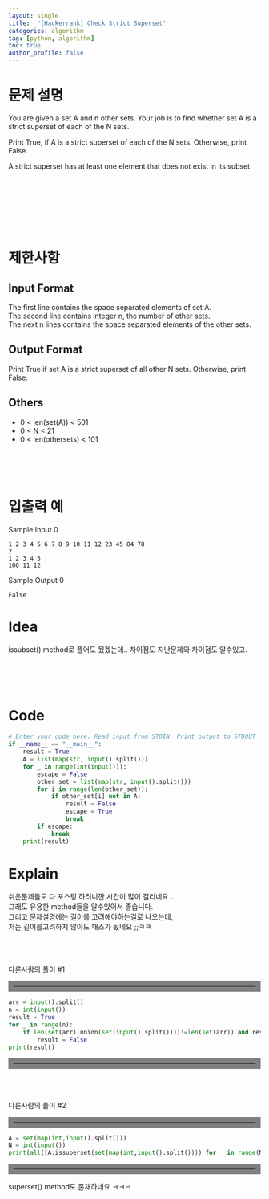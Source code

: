 ```yaml
---
layout: single
title:  "[Hackerrank] Check Strict Superset"
categories: algorithm
tag: [python, algorithm]
toc: true
author_profile: false
---
```



# 문제 설명
You are given a set A and n other sets.
Your job is to find whether set A is a strict superset of each of the N sets.

Print True, if A is a strict superset of each of the N sets. Otherwise, print False.

A strict superset has at least one element that does not exist in its subset.


<br/><br/>


<br/><br/><br/>

# 제한사항
<h2>Input Format</h2>
The first line contains the space separated elements of set A.<br/>
The second line contains integer n, the number of other sets.<br/>
The next n lines contains the space separated elements of the other sets.<br/>
<h2>Output Format</h2>
Print True if set A is a strict superset of all other N sets. Otherwise, print False.
<h2>Others</h2>

- 0 $\lt$ len(set(A)) $\lt$ 501
- 0 $\lt$ N $\lt$ 21
- 0 $\lt$ len(othersets) $\lt$ 101



<br/><br/><br/>



# 입출력 예
Sample Input 0
```
1 2 3 4 5 6 7 8 9 10 11 12 23 45 84 78
2
1 2 3 4 5
100 11 12
```
Sample Output 0
```
False
```

# Idea
<p>
issubset() method로 풀어도 됬겠는데.. 차이점도 지난문제와 차이점도 알수있고.
</p>
<br/><br/><br/>

# Code
```python
# Enter your code here. Read input from STDIN. Print output to STDOUT
if __name__ == "__main__":
    result = True
    A = list(map(str, input().split()))
    for _ in range(int(input())):
        escape = False
        other_set = list(map(str, input().split()))
        for i in range(len(other_set)):
            if other_set[i] not in A:
                result = False
                escape = True
                break
        if escape:
            break
    print(result)
```

# Explain
쉬운문제들도 다 포스팅 하려니깐 시간이 많이 걸리네요 ..<br/>
그래도 유용한 method들을 알수있어서 좋습니다.<br/>
그리고 문제설명에는 길이를 고려해야하는걸로 나오는데,<br/>
저는 길이를고려하지 않아도 패스가 됬네요 ;;ㅋㅋ<br/>





<br/><br/><br/>
다른사람의 풀이 #1
<hr align="left" style="border: solid 10px gray;">

```python
arr = input().split()
n = int(input())
result = True
for _ in range(n):
    if len(set(arr).union(set(input().split())))!=len(set(arr)) and result == True:
        result = False
print(result)
```
<hr align="left" style="border: solid 10px gray;">
<br/><br/>

다른사람의 풀이 #2
<hr align="left" style="border: solid 10px gray;">

```python
A = set(map(int,input().split()))
N = int(input())
print(all([A.issuperset(set(map(int,input().split()))) for _ in range(N)]))
```
<hr align="left" style="border: solid 10px gray;">
superset() method도 존재하네요 ㅋㅋㅋ<br/><br/><br/>





<!-- # References
<ul>
  <li><a href="https://docs.python.org/3.6/library/stdtypes.html?highlight=issubset#frozenset.issubset" target="_blank">https://docs.python.org/3.6/library/stdtypes.html?highlight=issubset#frozenset.issubset</a></li>
  <li><a href="https://docs.python.org/3.6/library/stdtypes.html?highlight=difference#frozenset.difference" target="_blank">https://docs.python.org/3.6/library/stdtypes.html?highlight=difference#frozenset.difference</a></li>
  
</ul> -->


